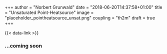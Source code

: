 +++
author = "Norbert Grunwald"
date = "2018-06-20T14:37:58+01:00"
title = "Unsaturated Point-Heatsource"
image = "placeholder_pointheatsource_unsat.png"
coupling = "th2m"
draft = true
+++

{{< data-link >}}

### ...coming soon
